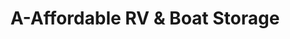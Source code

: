 ---
title: "A-Affordable RV & Boat Storage"
url: /bertram/a-affordable-rv-and-boat-storage/
shop: storage rental
---